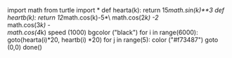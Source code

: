 
import math
from turtle import *
def hearta(k):
return 15*math.sin(k)**3
def heartb(k):
return 12*math.cos(k)-5*\ math.cos(2*k) -2*\
math.cos(3*k) -\
math.cos(4*k)
speed (1000)
bgcolor ("black")
for i in range(6000):
goto(hearta(i)*20, heartb(i) *20)
for j in range(5):
color ("#f73487")
goto (0,0)
done()
